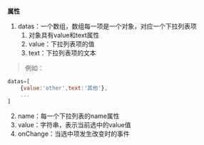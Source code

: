 **属性**

1. datas：一个数组，数组每一项是一个对象，对应一个下拉列表项
    1. 对象具有value和text属性
    2. value：下拉列表项的值
    3. text：下拉列表项的文本

> 例如：
```js
datas=[
    {value:'other',text:'其他'},
    ...
]
```

2. name：每一个下拉列表的name属性
3. value：字符串，表示当前选中的value值
4. onChange：当选中项发生改变时的事件